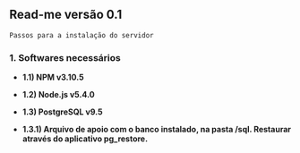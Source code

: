 ## Read-me versão 0.1

```
Passos para a instalação do servidor
```

### 1. Softwares necessários

* **1.1) NPM v3.10.5**

* **1.2) Node.js v5.4.0**

* **1.3) PostgreSQL v9.5**

* **1.3.1) Arquivo de apoio com o banco instalado, na pasta /sql. Restaurar através do aplicativo pg_restore.**
